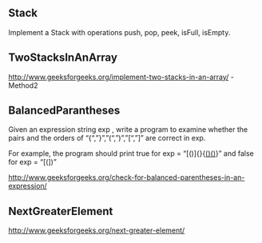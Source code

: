 
## Stack
Implement a Stack with operations push, pop, peek, isFull, isEmpty.

## TwoStacksInAnArray
http://www.geeksforgeeks.org/implement-two-stacks-in-an-array/ - Method2

## BalancedParantheses

Given an expression string exp , write a program to examine whether the pairs and the orders of “{“,”}”,”(“,”)”,”[“,”]” are correct in exp. 

For example, the program should print true for exp = “[()]{}{[()()]()}” and false for exp = “[(])”

http://www.geeksforgeeks.org/check-for-balanced-parentheses-in-an-expression/

## NextGreaterElement
http://www.geeksforgeeks.org/next-greater-element/
